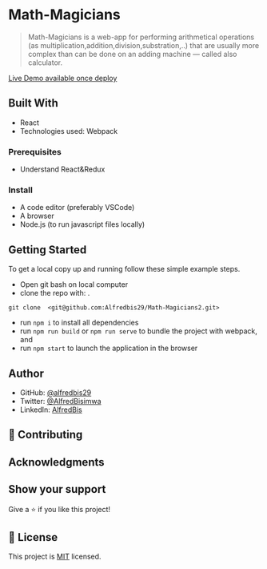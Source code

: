 # Math-Magicians

> Math-Magicians is a web-app for performing arithmetical operations (as multiplication,addition,division,substration,..) that are usually more complex than can be done on an adding machine
> — called also calculator.

[Live Demo available once deploy](https://alfredbis29.github.io/Math-Magicians2/)

## Built With

- React
- Technologies used: Webpack

### Prerequisites

- Understand React&Redux

### Install

- A code editor (preferably VSCode)
- A browser
- Node.js (to run javascript files locally)

## Getting Started

To get a local copy up and running follow these simple example steps.

- Open git bash on local computer
- clone the repo with:
  .

```
git clone  <git@github.com:Alfredbis29/Math-Magicians2.git>
```

- run `npm i` to install all dependencies
- run `npm run build` or `npm run serve` to bundle the project with webpack, and
- run `npm start` to launch the application in the browser

## Author

- GitHub: [@alfredbis29](https://github.com/Alfredbis29)
- Twitter: [@AlfredBisimwa](https://twitter.com/AlfredBisimwa1)
- LinkedIn: [AlfredBis](https://www.linkedin.com/in/kalumuna-bisimwa-0501a81a8/)

## 🤝 Contributing

## Acknowledgments

## Show your support

Give a ⭐️ if you like this project!

## 📝 License

This project is [MIT](https://github.com/Alfredbis29/Math-Magicians1/blob/setup/MIT.md) licensed.
